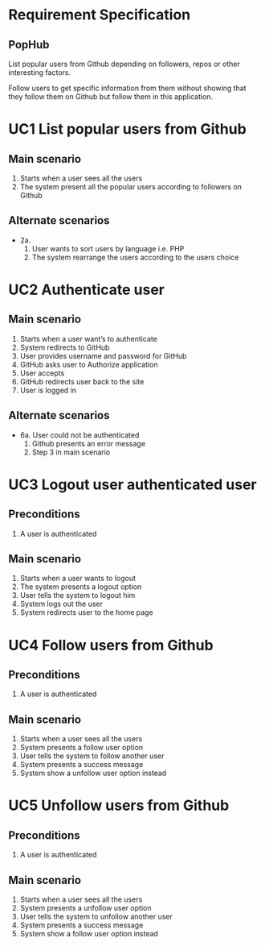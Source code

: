 # Requirement Specification

## PopHub

List popular users from Github depending on followers, repos or 
other interesting factors.

Follow users to get specific information from them without showing 
that they follow them on Github but follow them in this application.

# UC1 List popular users from Github
## Main scenario
1. Starts when a user sees all the users
2. The system present all the popular users according to followers on Github

## Alternate scenarios
* 2a. 
  1. User wants to sort users by language i.e. PHP
  2. The system rearrange the users according to the users choice

# UC2 Authenticate user
## Main scenario
1. Starts when a user want’s to authenticate
2. System redirects to GitHub
3. User provides username and password for GitHub
4. GitHub asks user to Authorize application
5. User accepts
6. GitHub redirects user back to the site
7. User is logged in

## Alternate scenarios
* 6a. User could not be authenticated
  1. Github presents an error message
  2. Step 3 in main scenario

# UC3 Logout user authenticated user
## Preconditions
1. A user is authenticated

## Main scenario
1. Starts when a user wants to logout
2. The system presents a logout option
3. User tells the system to logout him
4. System logs out the user
5. System redirects user to the home page

# UC4 Follow users from Github
## Preconditions
1. A user is authenticated

## Main scenario
1. Starts when a user sees all the users
2. System presents a follow user option
3. User tells the system to follow another user
4. System presents a success message
5. System show a unfollow user option instead

# UC5 Unfollow users from Github
## Preconditions
1. A user is authenticated

## Main scenario
1. Starts when a user sees all the users
2. System presents a unfollow user option
3. User tells the system to unfollow another user
4. System presents a success message
5. System show a follow user option instead


